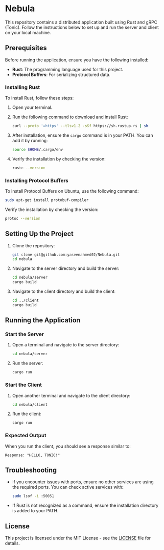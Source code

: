 # Nebula

This repository contains a distributed application built using Rust and gRPC (Tonic). Follow the instructions below to set up and run the server and client on your local machine.

## Prerequisites

Before running the application, ensure you have the following installed:

- **Rust**: The programming language used for this project.
- **Protocol Buffers**: For serializing structured data.

### Installing Rust

To install Rust, follow these steps:

1. Open your terminal.
2. Run the following command to download and install Rust:

   ```bash
   curl --proto '=https' --tlsv1.2 -sSf https://sh.rustup.rs | sh
   ```

3. After installation, ensure the `cargo` command is in your PATH. You can add it by running:

   ```bash
   source $HOME/.cargo/env
   ```

4. Verify the installation by checking the version:

   ```bash
   rustc --version
   ```

### Installing Protocol Buffers

To install Protocol Buffers on Ubuntu, use the following command:

```bash
sudo apt-get install protobuf-compiler
```

Verify the installation by checking the version:

```bash
protoc --version
```

## Setting Up the Project

1. Clone the repository:

   ```bash
   git clone git@github.com:yaseenahmed02/Nebula.git
   cd nebula
   ```

2. Navigate to the server directory and build the server:

   ```bash
   cd nebula/server
   cargo build
   ```

3. Navigate to the client directory and build the client:

   ```bash
   cd ../client
   cargo build
   ```

## Running the Application

### Start the Server

1. Open a terminal and navigate to the server directory:

   ```bash
   cd nebula/server
   ```

2. Run the server:

   ```bash
   cargo run
   ```

### Start the Client

1. Open another terminal and navigate to the client directory:

   ```bash
   cd nebula/client
   ```

2. Run the client:

   ```bash
   cargo run
   ```

### Expected Output

When you run the client, you should see a response similar to:

```
Response: "HELLO, TONIC!"
```

## Troubleshooting

- If you encounter issues with ports, ensure no other services are using the required ports. You can check active services with:

  ```bash
  sudo lsof -i :50051
  ```

- If Rust is not recognized as a command, ensure the installation directory is added to your PATH.

## License

This project is licensed under the MIT License - see the [LICENSE](LICENSE) file for details.
